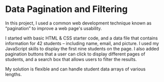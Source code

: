 # Data Pagination and Filtering

In this project, I used a common web development technique known as “pagination” to improve a web page's usability.

I started with basic HTML & CSS starter code, and a data file that contains information for 42 students – including name, email, and picture. I used my JavaScript skills to display the first nine students on the page. I also added pagination buttons that a user can click to display different pages of students, and a search box that allows users to filter the results.

My solution is flexible and can handle student data arrays of various lengths.

